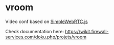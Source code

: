 vroom
=====

Video conf based on [SimpleWebRTC.js](https://github.com/HenrikJoreteg/SimpleWebRTC)

Check documentation here: https://wikit.firewall-services.com/doku.php/projets/vroom
